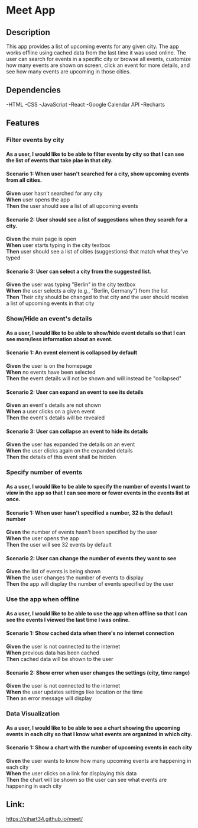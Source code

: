 # Meet App

## Description

This app provides a list of upcoming events for any given city. The app works offline using cached data from the last time it was used online. The user can search for events in a specific city or browse all events, customize how many events are shown on screen, click an event for more details, and see how many events are upcoming in those cities.

## Dependencies

-HTML
-CSS
-JavaScript
-React
-Google Calendar API
-Recharts

## Features

### Filter events by city

#### As a user, I would like to be able to filter events by city so that I can see the list of events that take plae in that city.

#### Scenario 1: When user hasn't searched for a city, show upcoming events from all cities.

**Given** user hasn't searched for any city <br>
**When** user opens the app <br>
**Then** the user should see a list of all upcoming events <br>

#### Scenario 2: User should see a list of suggestions when they search for a city.

**Given** the main page is open <br>
**When** user starts typing in the city textbox <br>
**Then** user should see a list of cities (suggestions) that match what they've typed <br>

#### Scenario 3: User can select a city from the suggested list.

**Given** the user was typing "Berlin" in the city textbox <br>
**When** the user selects a city (e.g., "Berlin, Germany") from the list <br>
**Then** Their city should be changed to that city and the user should receive a list of upcoming events in that city <br>

### Show/Hide an event's details

#### As a user, I would like to be able to show/hide event details so that I can see more/less information about an event.

#### Scenario 1: An event element is collapsed by default

**Given** the user is on the homepage <br>
**When** no events have been selected <br>
**Then** the event details will not be shown and will instead be "collapsed" <br>

#### Scenario 2: User can expand an event to see its details

**Given** an event's details are not shown <br>
**When** a user clicks on a given event <br>
**Then** the event's details will be revealed <br>

#### Scenario 3: User can collapse an event to hide its details

**Given** the user has expanded the details on an event <br>
**When** the user clicks again on the expanded details <br>
**Then** the details of this event shall be hidden <br>

### Specify number of events

#### As a user, I would like to be able to specify the number of events I want to view in the app so that I can see more or fewer events in the events list at once.

#### Scenario 1: When user hasn't specified a number, 32 is the default number

**Given** the number of events hasn't been specified by the user <br>
**When** the user opens the app <br>
**Then** the user will see 32 events by default <br>

#### Scenario 2: User can change the number of events they want to see

**Given** the list of events is being shown <br>
**When** the user changes the number of events to display <br>
**Then** the app will display the number of events specified by the user <br>

### Use the app when offline

#### As a user, I would like to be able to use the app when offline so that I can see the events I viewed the last time I was online.

#### Scenario 1: Show cached data when there's no internet connection

**Given** the user is not connected to the internet <br>
**When** previous data has been cached <br>
**Then** cached data will be shown to the user <br>

#### Scenario 2: Show error when user changes the settings (city, time range)

**Given** the user is not connected to the internet <br>
**When** the user updates settings like location or the time <br>
**Then** an error message will display <br>

### Data Visualization

#### As a user, I would like to be able to see a chart showing the upcoming events in each city so that I know what events are organized in which city.

#### Scenario 1: Show a chart with the number of upcoming events in each city

**Given** the user wants to know how many upcoming events are happening in each city <br>
**When** the user clicks on a link for displaying this data <br>
**Then** the chart will be shown so the user can see what events are happening in each city <br>

## Link:

https://cjhart34.github.io/meet/

